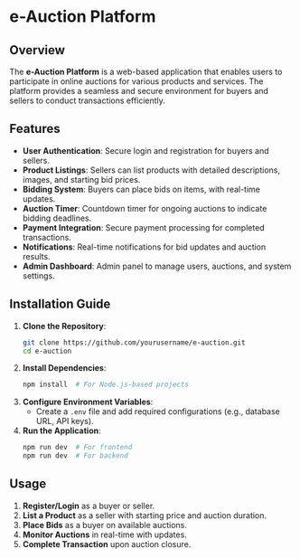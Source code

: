 # e-Auction Platform

## Overview
The **e-Auction Platform** is a web-based application that enables users to participate in online auctions for various products and services. The platform provides a seamless and secure environment for buyers and sellers to conduct transactions efficiently.

## Features
- **User Authentication**: Secure login and registration for buyers and sellers.
- **Product Listings**: Sellers can list products with detailed descriptions, images, and starting bid prices.
- **Bidding System**: Buyers can place bids on items, with real-time updates.
- **Auction Timer**: Countdown timer for ongoing auctions to indicate bidding deadlines.
- **Payment Integration**: Secure payment processing for completed transactions.
- **Notifications**: Real-time notifications for bid updates and auction results.
- **Admin Dashboard**: Admin panel to manage users, auctions, and system settings.

## Installation Guide
1. **Clone the Repository**:
   ```sh
   git clone https://github.com/yourusername/e-auction.git
   cd e-auction
   ```
2. **Install Dependencies**:
   ```sh
   npm install  # For Node.js-based projects
   
3. **Configure Environment Variables**:
   - Create a `.env` file and add required configurations (e.g., database URL, API keys).
4. **Run the Application**:
   ```sh
   npm run dev  # For frontend
   npm run dev  # For backend
   ```

## Usage
1. **Register/Login** as a buyer or seller.
2. **List a Product** as a seller with starting price and auction duration.
3. **Place Bids** as a buyer on available auctions.
4. **Monitor Auctions** in real-time with updates.
5. **Complete Transaction** upon auction closure.


